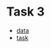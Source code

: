 # Task 3

- [data](https://www.dropbox.com/s/k23enjvr3fb40o5/corpora.zip)
- [task](https://docs.google.com/document/d/1TetatgskTceSGRjB6P90VjTCPWYhaVz1g_fCxAIhZnw/edit?usp=sharing)
